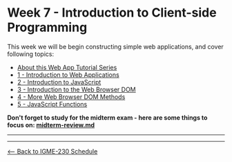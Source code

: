 # Week 7 - Introduction to Client-side Programming

This week we will be begin constructing simple web applications, and cover following topics:

- [About this Web App Tutorial Series](../notes/web-apps-0.md)
- [1 - Introduction to Web Applications](../notes/web-apps-1.md)
- [2 - Introduction to JavaScript](../notes/web-apps-2.md)
- [3 - Introduction to the Web Browser DOM](../notes/web-apps-3.md)
- [4 - More Web Browser DOM Methods](../notes/web-apps-4.md)
- [5 - JavaScript Functions](../notes/web-apps-5.md)

**Don't forget to study for the midterm exam - here are some things to focus on: [midterm-review.md](../notes/midterm-review.md)**

<hr><hr>

[<-- Back to IGME-230 Schedule](../schedule.md)
